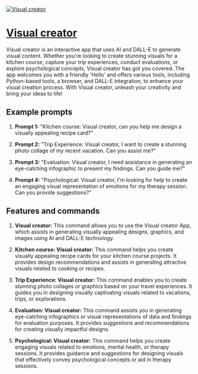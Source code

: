[![Visual creator](https://files.oaiusercontent.com/file-pa21DEt3cmb1D1EKcLeEaZJe?se=2123-10-17T13%3A53%3A09Z&sp=r&sv=2021-08-06&sr=b&rscc=max-age%3D31536000%2C%20immutable&rscd=attachment%3B%20filename%3DVisual%2520creator%2520BusinessDigital.fr.png&sig=MrT2mrMggIJiTdfXhHBO04czT3AQlKGaOUM9DeXDNHI%3D)](https://chat.openai.com/g/g-E62C6EUhd-visual-creator)

# [Visual creator](https://chat.openai.com/g/g-E62C6EUhd-visual-creator)

Visual creator is an interactive app that uses AI and DALL-E to generate visual content. Whether you're looking to create stunning visuals for a kitchen course, capture your trip experiences, conduct evaluations, or explore psychological concepts, Visual creator has got you covered. The app welcomes you with a friendly 'Hello' and offers various tools, including Python-based tools, a browser, and DALL-E integration, to enhance your visual creation process. With Visual creator, unleash your creativity and bring your ideas to life!

## Example prompts

1. **Prompt 1:** "Kitchen course: Visual creator, can you help me design a visually appealing recipe card?"

2. **Prompt 2:** "Trip Experience: Visual creator, I want to create a stunning photo collage of my recent vacation. Can you assist me?"

3. **Prompt 3:** "Evaluation: Visual creator, I need assistance in generating an eye-catching infographic to present my findings. Can you guide me?"

4. **Prompt 4:** "Psychological: Visual creator, I'm looking for help to create an engaging visual representation of emotions for my therapy session. Can you provide suggestions?"

## Features and commands

1. **Visual creator:** This command allows you to use the Visual creator App, which assists in generating visually appealing designs, graphics, and images using AI and DALL-E technology.

2. **Kitchen course: Visual creator:** This command helps you create visually appealing recipe cards for your kitchen course projects. It provides design recommendations and assists in generating attractive visuals related to cooking or recipes.

3. **Trip Experience: Visual creator:** This command enables you to create stunning photo collages or graphics based on your travel experiences. It guides you in designing visually captivating visuals related to vacations, trips, or explorations.

4. **Evaluation: Visual creator:** This command assists you in generating eye-catching infographics or visual representations of data and findings for evaluation purposes. It provides suggestions and recommendations for creating visually impactful designs.

5. **Psychological: Visual creator:** This command helps you create engaging visuals related to emotions, mental health, or therapy sessions. It provides guidance and suggestions for designing visuals that effectively convey psychological concepts or aid in therapy sessions.